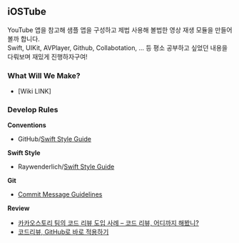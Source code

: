 ## iOSTube

YouTube 앱을 참고해 샘플 앱을 구성하고 제법 사용해 볼법한 영상 재생 모듈을 만들어볼까 합니다.<br>
Swift, UIKit, AVPlayer, Github, Collabotation, ... 등 평소 공부하고 싶었던 내용을 다뤄보며 재밌게 진행하자구여!

### What Will We Make?

* [Wiki LINK]

### Develop Rules

**Conventions**
* GitHub/[Swift Style Guide](https://github.com/github/swift-style-guide)

**Swift Style**
* Raywenderlich/[Swift Style Guide](https://github.com/raywenderlich/swift-style-guide)

**Git**
* [Commit Message Guidelines](https://gist.github.com/robertpainsi/b632364184e70900af4ab688decf6f53)

**Review**
* [카카오스토리 팀의 코드 리뷰 도입 사례 – 코드 리뷰, 어디까지 해봤니?](https://tech.kakao.com/2016/02/04/code-review/)
* [코드리뷰, GitHub로 바로 적용하기](https://academy.realm.io/kr/posts/codereview-howto/)


